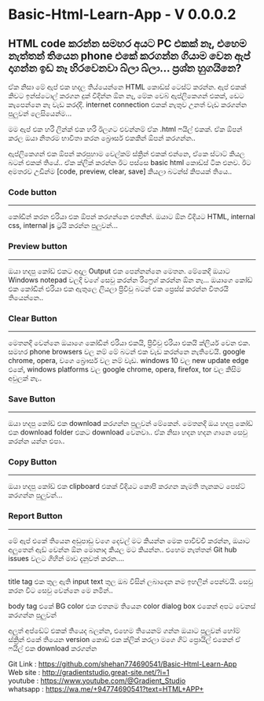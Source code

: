 # Basic-Html-Learn-App - V 0.0.0.2

## HTML code කරන්න සමහර අයට PC එකක් නෑ, එහෙම නැත්තන්  තියෙන phone එකේ කරගන්න ගියාම වෙන ඇප් දාගන්න ඉඩ නෑ හිරවෙනවා බ්ලා බ්ලා... ප්‍රශ්න හුගයිනෙ?

ඒක නිසා මේ ඇප් එක හදල තිය්යෙන්නෙ HTML කොඩ්ස් ටෙස්ට් කරන්න. ඇප් එකක් කිවට ඉන්ස්ටොල් කරගන දුක් විදින්න ඕන නෑ, මේක වෙබ් ඇප්ලිකෙශන් එකක්, ඩෙට කැපෙන්නෙ නෑ වැඩ කරද්දි. internet connection එකක් නැතුව උනත් වැඩ කරගන්න පුලුවන් ලෙසියෙන්ම...

මම ඇප් එක හරි ලින්ක් එක හරි ඊලගට එවන්නම් ඒක .html ෆයිල් එකක්. ඒක ඕපන් කරල ඔයා නිතරම භාවිතා කරන බ්‍රෞසර් එකකින් ඕපන් කරගන්න..

ඇප්ලිකෙශන් එක ඕපන් කරපුහාම වෙල්කම් ස්ක්‍රින් එකක් එන්නෙ, ඒකෙ ස්ටාට් කියල බටන් එකක් තියේ.. ඒක ක්ලික් කරන්න ඊට පස්සෙ basic html කොඩ්ස් ටික එනව. ඊට අමතරව උඩින්ම [code, preview, clear, save] කියලා බටන්ස් කිපයක් තියෙ..

### Code button
____________________
කෝඩින් කරන එරියා එක ඕපන් කරගන්නෙ එතනින්. ඔයාට ඕන විදියට HTML, internal css, internal js ට්‍රයි කරන්න පුලුවන්...

### Preview button
____________________
ඔයා හදපු කෝඩ් එකට අදාල Output එක පෙන්නන්නෙ මෙතන. මේකෙදි ඔයාට Windows notepad වලදි වගේ සෙවු කරන්න රිෆ්‍රෙශ් කරන්න ඕන නෑ...
ඔයාගෙ කෝඩ් එක කෝඩින් එරියා එක ඇතුලෙ ලියලා ප්‍රිවිවු බටන් එක ප්‍රෙස්ස් කරන්න විතරයි තියෙන්නෙ..

### Clear Button
____________________
මෙතනදි වෙන්නෙ ඔයාගෙ කෝඩින් එරියා එකයි, ප්‍රිවිවු එරියා එකයි ක්ලියර් වෙන එක. සමහර phone browsers වල නම් මේ බටන් එක වැඩ කරන්නෙ නැතිවෙයි. google chrome, opera, වගෙ බ්‍රෞසර් වල නම් වැඩ. windows 10 වල new update edge එකේ, windows platforms වල google chrome, opera, firefox, tor වල කිසිම අවුලක් නැ..

### Save Button
 ____________________

ඔයා හදපු කෝඩ් එක download කරගන්න පුලුවන් මේකෙන්. මෙතනදි ඔය හදපු කෝඩ් එක download folder එකට download වෙනවා.. ඒක නිසා හදන හදන ගානෙ සෙවු කරන්න යන්න එපා.. 

### Copy Button
 ____________________
ඔයා හදපු කෝඩ් එක clipboard එකක් විදියට කොපි කරගන කැමති තැනකට පෙස්ට් කරගන්න පුලුවන්...

### Report Button
 ____________________
මේ ඇප් එකේ තියෙන අඩුපාඩු වගෙ දෙවල් මට කියන්න මෙක පාවිච්චි කරන්න, ඔයාට අලුතෙන් ඇඩ් වෙන්න ඕන මොනාද කියල මට කියන්න.. 
එහෙම නැත්තන් Git hub issues වලට ගිහින් මාව දැනුවත් කරන....

____________________
title tag එක තුල ඇති input text තුල ඔබ විසින් ලබාදෙන නම ඉහලින් පෙන්වයි.
සෙවු කරන විට සෙවු වෙන්නෙ මෙ නමින්..

body tag එකේ BG color එක එතනම තියෙන color dialog box එකෙන් අපට වෙනස් කරගන්න පුලුවන්

අලුත් අප්ඩේට් එකක් තියෙද බලන්න, එහෙම තියෙනම් ගන්න ඔයාට පුලුවන් හෝම් ස්ක්‍රින් එකේ තියෙන version කොඩ් එක ක්ලික් කරලා මගෙ ගිට් ප්‍රොයිල් එකෙන් ඒ ෆයිල් එක download කරගන්න

Git Link :  https://github.com/shehan774690541/Basic-Html-Learn-App <br />
Web site : http://gradientstudio.great-site.net/?i=1 <br />
youtube : https://www.youtube.com/@Gradient_Studio <br />
whatsapp : https://wa.me/+94774690541?text=HTML+APP+ <br />
